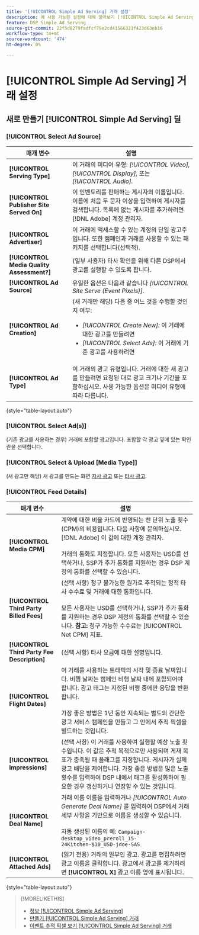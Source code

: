 ```yaml
---
title: '[!UICONTROL Simple Ad Serving] 거래 설정'
description: 에 사용 가능한 설정에 대해 알아보기 [!UICONTROL Simple Ad Serving] 거래.
feature: DSP Simple Ad Serving
source-git-commit: 22f5d8279fadfcf79e2cd41566321f423d63eb16
workflow-type: tm+mt
source-wordcount: '474'
ht-degree: 0%

---
```


# [!UICONTROL Simple Ad Serving] 거래 설정

## 새로 만들기 [!UICONTROL Simple Ad Serving] 딜

### [!UICONTROL Select Ad Source]

| 매개 변수 | 설명 |
|-----------|-------------|
| **[!UICONTROL Serving Type]** | 이 거래의 미디어 유형: *[!UICONTROL Video],* *[!UICONTROL Display],* 또는 *[!UICONTROL Audio].* |
| **[!UICONTROL Publisher Site Served On]** | 이 인벤토리를 판매하는 게시자의 이름입니다. 이름에 처음 두 문자 이상을 입력하여 게시자를 검색합니다. 목록에 없는 게시자를 추가하려면 [!DNL Adobe] 계정 관리자. |
| **[!UICONTROL Advertiser]** | 이 거래에 액세스할 수 있는 계정의 단일 광고주입니다. 또한 캠페인과 거래를 사용할 수 있는 패키지를 선택합니다(선택적). |
| **[!UICONTROL Media Quality Assessment?]** | (일부 사용자) 타사 확인을 위해 다른 DSP에서 광고를 실행할 수 있도록 합니다. <!-- Who can select this? It's disabled for me. Need to see if there are additional fields when this is enabled. --> |
| **[!UICONTROL Ad Source]** | 유일한 옵션은 다음과 같습니다 *[!UICONTROL Site Serve (Event Pixels)]*. |
| **[!UICONTROL Ad Creation]** | (새 거래만 해당) 다음 중 어느 것을 수행할 것인지 여부:<ul><li>*[!UICONTROL Create New]:* 이 거래에 대한 광고를 만들려면</li><li>*[!UICONTROL Select Ads]:* 이 거래에 기존 광고를 사용하려면</li></ul> |
| **[!UICONTROL Ad Type]** | 이 거래의 광고 유형입니다. 거래에 대한 새 광고를 만들려면 요청된 대로 광고 크기나 기간을 포함하십시오. 사용 가능한 옵션은 미디어 유형에 따라 다릅니다. |

{style=&quot;table-layout:auto&quot;}

### [!UICONTROL Select Ad(s)]

(기존 광고를 사용하는 경우) 거래에 포함할 광고입니다. 포함할 각 광고 옆에 있는 확인란을 선택합니다.

### [!UICONTROL Select & Upload [Media Type]]

(새 광고만 해당) 새 광고를 만드는 화면 [자사 광고](/help/dsp/campaign-management/ads/ad-create.md) 또는 [타사 광고](/help/dsp/campaign-management/ads/ad-create-third-party.md).

### [!UICONTROL Feed Details]

| 매개 변수 | 설명 |
|-----------|-------------|
| **[!UICONTROL Media CPM]** | 계약에 대한 비율 카드에 반영되는 천 단위 노출 횟수(CPM)의 비용입니다. 다음 사항에 문의하십시오. [!DNL Adobe] 이 값에 대한 계정 관리자. <br><br>거래의 통화도 지정합니다. 모든 사용자는 USD를 선택하거나, SSP가 추가 통화를 지원하는 경우 DSP 계정의 통화를 선택할 수 있습니다. |
| **[!UICONTROL Third Party Billed Fees]** | (선택 사항) 청구 불가능한 원가로 추적되는 정적 타사 수수료 및 거래에 대한 통화입니다.<br><br>모든 사용자는 USD를 선택하거나, SSP가 추가 통화를 지원하는 경우 DSP 계정의 통화를 선택할 수 있습니다. **참고:** 청구 가능한 수수료는 [!UICONTROL Net CPM] 지표. |
| **[!UICONTROL Third Party Fee Description]** | (선택 사항) 타사 요금에 대한 설명입니다. |
| **[!UICONTROL Flight Dates]** | 이 거래를 사용하는 트래픽의 시작 및 종료 날짜입니다. 비행 날짜는 캠페인 비행 날짜 내에 포함되어야 합니다. 광고 태그는 지정된 비행 중에만 응답을 반환합니다.<br><br> 가장 좋은 방법은 1년 동안 지속되는 별도의 간단한 광고 서비스 캠페인을 만들고 그 안에서 추적 픽셀을 빌드하는 것입니다. |
| **[!UICONTROL Impressions]** | (선택 사항) 이 거래를 사용하여 실행할 예상 노출 횟수입니다. 이 값은 추적 목적으로만 사용되며 게재 목표가 충족될 때 플래그를 지정합니다. 게시자가 실제 광고 배달을 제어합니다. 가장 좋은 방법은 많은 노출 횟수를 입력하여 DSP 내에서 태그를 활성화하여 필요한 경우 갱신하거나 연장할 수 있는 것입니다. |
| **[!UICONTROL Deal Name]** | 거래 이름 이름을 입력하거나 *[!UICONTROL Auto Generate Deal Name]* 를 입력하여 DSP에서 거래 세부 사항을 기반으로 이름을 생성할 수 있습니다.<br><br>자동 생성된 이름의 예: `Campaign-desktop_video_preroll_15-24Kitchen-$10_USD-jdoe-SAS` |
| **[!UICONTROL Attached Ads]** | (읽기 전용) 거래의 일부인 광고. 광고를 편집하려면 광고 이름을 클릭합니다. 광고에서 광고를 제거하려면 **[!UICONTROL X]** 광고 이름 옆에 표시됩니다. |

{style=&quot;table-layout:auto&quot;}

<!-- 
## Existing Simple Ad Serving Deals

Changes aren't applied retroactively.
-->

<!-- completely different settings layout, so need a separate section for them -->

<!-- From Abhinav: Editable fields are Name, Start & End date, Impressions & CPM. Changes are not applied retroactively.

But I see:

| Parameter | Description |
|-----------|-------------|

| **[!UICONTROL Are you using Deal ID?] | (Read-only) Whether the deal was set up as a [!UICONTROL Deal ID] (*[!DNL Yes]*)  or a [!UICONTROL Simple Ad Serving] deal (*[!DNL No]*). |
| **[!UICONTROL Inventory Type] | (Read-only) The inventory type for the deal. |
| **[!UICONTROL Feed Name] | The name of the [!UICONTROL Simple Ad Serving] deal. |
| **[!UICONTROL Publisher Ad Server] | (Read-only)  |
| **[!UICONTROL Publisher maximum ad length] | The maximum length of the ad, per the publisher. |
| **[!UICONTROL Publisher minimum ad length] | The minimum length of the ad, per the publisher. |
| **[!UICONTROL Fill Type] | (Read-only)  |
| **[!UICONTROL Contracted CPM] | This field is required if billing through TubeMogul, but enter your CPM in this field to track your actual spend. |
| **[!UICONTROL 3rd party technology CPM] | (Optional)  |
| **[!UICONTROL Planned Flight Dates] | The beginning and end dates for the deal flight. These dates don't control ad delivery but are used to track delivery pacing. **THIS IS CONTRARY TO WHAT THE NEW DEAL SETTINGS ABOVE, FROM ABHINAV, SAY**> |
| **[!UICONTROL Target Impressions] | (Optional) The estimated number of impressions you expect to run using this deal. This value is used for tracking purposes only and to flag when delivery goals are met; the publisher controls actual ad delivery. The best practice is to enter a high number of impressions to keep the tag active within DSP so it can be renewed or extended if needed. |
 -->

>[!MORELIKETHIS]
>
>* [정보 [!UICONTROL Simple Ad Serving]](simple-deal-about.md)
>* [만들기 [!UICONTROL Simple Ad Serving] 거래](simple-deal-create.md)
>* [이벤트 추적 픽셀 보기 [!UICONTROL Simple Ad Serving] 거래](simple-deal-show-pixels.md)

